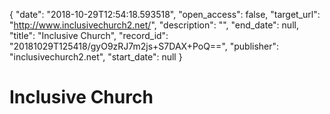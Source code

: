 {
  "date": "2018-10-29T12:54:18.593518", 
  "open_access": false, 
  "target_url": "http://www.inclusivechurch2.net/", 
  "description": "", 
  "end_date": null, 
  "title": "Inclusive Church", 
  "record_id": "20181029T125418/gyO9zRJ7m2js+S7DAX+PoQ==", 
  "publisher": "inclusivechurch2.net", 
  "start_date": null
}

# Inclusive Church

